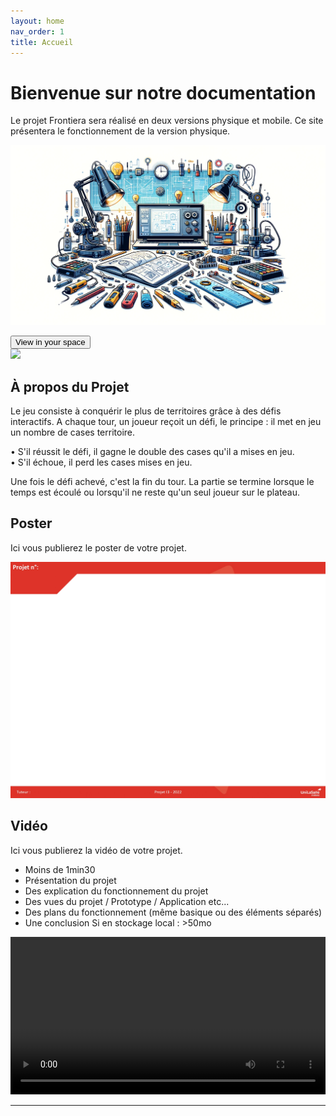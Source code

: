 ```yaml
---
layout: home
nav_order: 1
title: Accueil
---
```


# Bienvenue sur notre documentation

Le projet Frontiera sera réalisé en deux versions physique et mobile. Ce site présentera le fonctionnement de la version physique.  


![Illustration vectorielle colorée avec un fond blanc, montrant un atelier équipé pour un projet de conception mécanique, électronique et informatique](images/illustration.png)

 <html lang="en">
  <head>
    <title>&lt;model-viewer&gt; template</title>
    <meta charset="utf-8">
    <meta name="description" content="&lt;model-viewer&gt; template">
    <meta name="viewport" content="width=device-width, initial-scale=1">
    <link type="text/css" href="./styles.css" rel="stylesheet"/>
  </head>
  <body>
    <!-- <model-viewer> HTML element -->
    <model-viewer src="Part_Studio_frontièra.gltf" ar ar-modes="webxr scene-viewer quick-look" camera-controls tone-mapping="commerce" poster="poster.png" shadow-intensity="1" auto-rotate>
      <div class="progress-bar hide" slot="progress-bar">
          <div class="update-bar"></div>
      </div>
      <button slot="ar-button" id="ar-button">
          View in your space
      </button>
      <div id="ar-prompt">
          <img src="ar_hand_prompt.png">
      </div>
    </model-viewer>  
    <script src="script.js"></script>
    <!-- Loads <model-viewer> for browsers: -->
    <script type="module" src="https://ajax.googleapis.com/ajax/libs/model-viewer/3.4.0/model-viewer.min.js"></script>
  </body>
</html>
    
   <style>
    #viewer
    {
     :not(:defined) > * {
  display: none;
}

html {
  height: 100%;
}

body {
  margin: 0;
  padding: 0;
  width: 100%;
  height: 100%;
}


     
     model-viewer {
  width: 100%;
  height: 90%;
  background-color: #ffffff;
}


.progress-bar {
  display: block;
  width: 33%;
  height: 10%;
  max-height: 2%;
  position: absolute;
  left: 50%;
  top: 50%;
  transform: translate3d(-50%, -50%, 0);
  border-radius: 25px;
  box-shadow: 0px 3px 10px 3px rgba(0, 0, 0, 0.5), 0px 0px 5px 1px rgba(0, 0, 0, 0.6);
  border: 1px solid rgba(255, 255, 255, 0.9);
  background-color: rgba(0, 0, 0, 0.5);
}

.progress-bar.hide {
  visibility: hidden;
  transition: visibility 0.3s;
}

.update-bar {
  background-color: rgba(255, 255, 255, 0.9);
  width: 0%;
  height: 100%;
  border-radius: 25px;
  float: left;
  transition: width 0.3s;
}

#ar-button {
  background-image: url(ar_icon.png);
  background-repeat: no-repeat;
  background-size: 20px 20px;
  background-position: 12px 50%;
  background-color: #fff;
  position: absolute;
  left: 50%;
  transform: translateX(-50%);
  white-space: nowrap;
  bottom: 16px;
  padding: 0px 16px 0px 40px;
  font-family: Roboto Regular, Helvetica Neue, sans-serif;
  font-size: 14px;
  color:#4285f4;
  height: 36px;
  line-height: 36px;
  border-radius: 18px;
  border: 1px solid #DADCE0;
}

#ar-button:active {
  background-color: #E8EAED;
}

#ar-button:focus {
  outline: none;
}

#ar-button:focus-visible {
  outline: 1px solid #4285f4;
}

@keyframes circle {
  from { transform: translateX(-50%) rotate(0deg) translateX(50px) rotate(0deg); }
  to   { transform: translateX(-50%) rotate(360deg) translateX(50px) rotate(-360deg); }
}

@keyframes elongate {
  from { transform: translateX(100px); }
  to   { transform: translateX(-100px); }
}

model-viewer > #ar-prompt {
  position: absolute;
  left: 50%;
  bottom: 60px;
  animation: elongate 2s infinite ease-in-out alternate;
  display: none;
}

model-viewer[ar-status="session-started"] > #ar-prompt {
  display: block;
}

model-viewer > #ar-prompt > img {
  animation: circle 4s linear infinite;
}
    }
   </style>



## À propos du Projet
Le jeu consiste à conquérir le plus de territoires grâce à des défis interactifs. A chaque tour, un joueur reçoit un défi, le principe : il met en jeu un nombre de cases territoire.  

• S'il réussit le défi, il gagne le double des cases qu'il a mises en jeu.  
• S'il échoue, il perd les cases mises en jeu.  

Une fois le défi achevé, c'est la fin du tour. La partie se termine lorsque le temps est écoulé ou lorsqu'il ne reste qu'un seul joueur sur le plateau. 
## Poster

Ici vous publierez le poster de votre projet.

![Poster projet](images/poster.jpg)

## Vidéo

Ici vous publierez la vidéo de votre projet. 
- Moins de 1min30
- Présentation du projet 
- Des explication du fonctionnement du projet
- Des vues du projet / Prototype / Application etc... 
- Des plans du fonctionnement (même basique ou des éléments séparés)
- Une conclusion
Si en stockage local : >50mo

<video src="images/intro_amiens.mp4" controls title="Title"  style="width: 100%;"></video>

---
